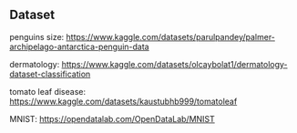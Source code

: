 ## Dataset
penguins size: https://www.kaggle.com/datasets/parulpandey/palmer-archipelago-antarctica-penguin-data

dermatology: https://www.kaggle.com/datasets/olcaybolat1/dermatology-dataset-classification

tomato leaf disease: https://www.kaggle.com/datasets/kaustubhb999/tomatoleaf

MNIST: https://opendatalab.com/OpenDataLab/MNIST

